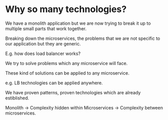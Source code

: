 # Why so many technologies?

We have a monolith application but we are now trying to break it up to multiple small parts that work together.

Breaking down the microservices, the problems that we are not specific to our application but they are generic.

E.g. how does load balancer works?

We try to solve problems which any microservice will face.

These kind of solutions can be applied to any microservice.

e.g. LB technologies can be applied anywhere.

We have proven patterns, proven technologies which are already estiblished.

Monolith -> Complexity hidden within
Microservices -> Complexity between microservices.
